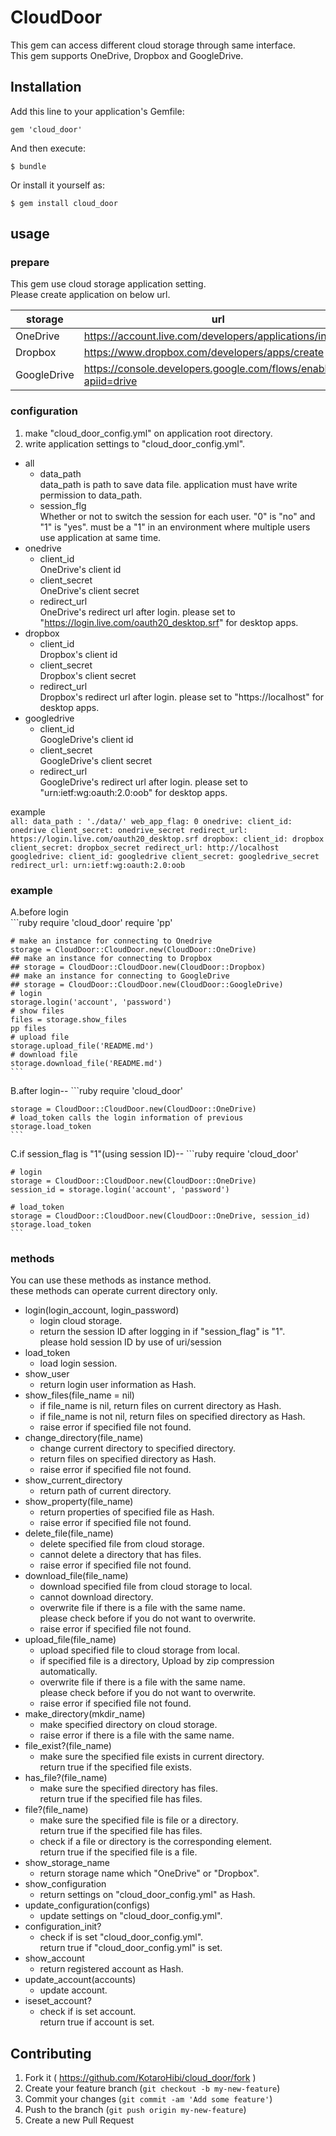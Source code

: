 # CloudDoor

This gem can access different cloud storage through same interface.  
This gem supports OneDrive, Dropbox and GoogleDrive.


## Installation

Add this line to your application's Gemfile:

    gem 'cloud_door'

And then execute:

    $ bundle

Or install it yourself as:

    $ gem install cloud_door


## usage

### prepare

This gem use cloud storage application setting.  
Please create application on below url.  

|storage|url|
|-------|---|
|OneDrive|https://account.live.com/developers/applications/index|
|Dropbox|https://www.dropbox.com/developers/apps/create|
|GoogleDrive|https://console.developers.google.com/flows/enableapi?apiid=drive|

### configuration
1. make "cloud_door_config.yml" on application root directory.
2. write application settings to "cloud_door_config.yml".
  - all
    - data_path  
      data_path is path to save data file.
      application must have write permission to data_path.
    - session_flg  
      Whether or not to switch the session for each user.
      "0" is "no" and "1" is "yes".
      must be a "1" in an environment where multiple users use application at same time.
  - onedrive
    - client_id  
      OneDrive's client id
    - client_secret  
      OneDrive's client secret
    - redirect_url  
      OneDrive's redirect url after login.
      please set to "https://login.live.com/oauth20_desktop.srf" for desktop apps.
  - dropbox
    - client_id  
      Dropbox's client id
    - client_secret  
      Dropbox's client secret
    - redirect_url  
      Dropbox's redirect url after login.
      please set to "https://localhost" for desktop apps.
  - googledrive
    - client_id  
      GoogleDrive's client id
    - client_secret  
      GoogleDrive's client secret
    - redirect_url  
      GoogleDrive's redirect url after login.
      please set to "urn:ietf:wg:oauth:2.0:oob" for desktop apps.

example  
    ```
    all:
      data_path : './data/'
      web_app_flag: 0
    onedrive:
      client_id: onedrive
      client_secret: onedrive_secret
      redirect_url: https://login.live.com/oauth20_desktop.srf
    dropbox:
      client_id: dropbox
      client_secret: dropbox_secret
      redirect_url: http://localhost
    googledrive:
      client_id: googledrive
      client_secret: googledrive_secret
      redirect_url: urn:ietf:wg:oauth:2.0:oob
    ```


### example

A.before login  
    ```ruby
    require 'cloud_door'
    require 'pp'

    # make an instance for connecting to Onedrive
    storage = CloudDoor::CloudDoor.new(CloudDoor::OneDrive)
    ## make an instance for connecting to Dropbox
    ## storage = CloudDoor::CloudDoor.new(CloudDoor::Dropbox)
    ## make an instance for connecting to GoogleDrive
    ## storage = CloudDoor::CloudDoor.new(CloudDoor::GoogleDrive)
    # login
    storage.login('account', 'password')
    # show files
    files = storage.show_files
    pp files
    # upload file
    storage.upload_file('README.md')
    # download file
    storage.download_file('README.md')
    ```

B.after login--
    ```ruby
    require 'cloud_door'
    
    storage = CloudDoor::CloudDoor.new(CloudDoor::OneDrive)
    # load_token calls the login information of previous
    storage.load_token
    ```

C.if session_flag is "1"(using session ID)--
    ```ruby
    require 'cloud_door'
    
    # login
    storage = CloudDoor::CloudDoor.new(CloudDoor::OneDrive)
    session_id = storage.login('account', 'password')
    
    # load_token
    storage = CloudDoor::CloudDoor.new(CloudDoor::OneDrive, session_id)
    storage.load_token
    ```


### methods
You can use these methods as instance method.  
these methods can operate current directory only.
- login(login_account, login_password)
  - login cloud storage.
  - return the session ID after logging in if "session_flag" is "1".  
    please hold session ID by use of uri/session
- load_token
  - load login session.
- show_user
  - return login user information as Hash.
- show_files(file_name = nil)
  - if file_name is nil, return files on current directory as Hash.
  - if file_name is not nil, return files on specified directory as Hash.
  - raise error if specified file not found.
- change_directory(file_name)
  - change current directory to specified directory.
  - return files on specified directory as Hash.
  - raise error if specified file not found.
- show_current_directory
  - return path of current directory.
- show_property(file_name)
  - return properties of specified file as Hash.
  - raise error if specified file not found.
- delete_file(file_name)
  - delete specified file from cloud storage.
  - cannot delete a directory that has files.
  - raise error if specified file not found.
- download_file(file_name)
  - download specified file from cloud storage to local.
  - cannot download directory. 
  - overwrite file if there is a file with the same name.  
    please check before if you do not want to overwrite.
  - raise error if specified file not found.
- upload_file(file_name)
  - upload specified file to cloud storage from local.
  - if specified file is a directory, Upload by zip compression automatically.
  - overwrite file if there is a file with the same name.  
    please check before if you do not want to overwrite.
  - raise error if specified file not found.
- make_directory(mkdir_name)
  - make specified directory on cloud storage.
  - raise error if there is a file with the same name.
- file_exist?(file_name)
  - make sure the specified file exists in current directory.  
    return true if the specified file exists.
- has_file?(file_name)
  - make sure the specified directory has files.  
    return true if the specified file has files.
- file?(file_name)
  - make sure the specified file is file or a directory.  
    return true if the specified file has files.
  - check if a file or directory is the corresponding element.  
    return true if the specified file is a file.
- show_storage_name
  - return storage name which "OneDrive" or "Dropbox".
- show_configuration
  - return settings on "cloud_door_config.yml" as Hash.
- update_configuration(configs)
  - update settings on "cloud_door_config.yml".
- configuration_init?
  - check if is set "cloud_door_config.yml".  
    return true if "cloud_door_config.yml" is set.
- show_account
  - return registered account as Hash.
- update_account(accounts)
  - update account.
- iseset_account?
  - check if is set account.  
    return true if account is set.


## Contributing

1. Fork it ( https://github.com/KotaroHibi/cloud_door/fork )
2. Create your feature branch (`git checkout -b my-new-feature`)
3. Commit your changes (`git commit -am 'Add some feature'`)
4. Push to the branch (`git push origin my-new-feature`)
5. Create a new Pull Request

